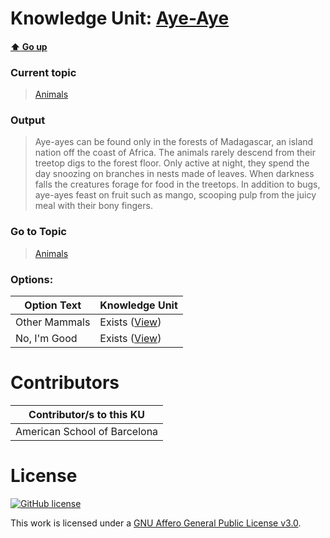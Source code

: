 # Knowledge Unit: [Aye-Aye](../../knowledge_units/animals/aye-aye.md)

#### [:arrow_up: Go up](../../topics/animals.md)
### Current topic
> [Animals](../../topics/animals.md)
### Output
> Aye-ayes can be found only in the forests of Madagascar, an island nation off the coast of Africa. The animals rarely descend from their treetop digs to the forest floor. Only active at night, they spend the day snoozing on branches in nests made of leaves. When darkness falls the creatures forage for food in the treetops. In addition to bugs, aye-ayes feast on fruit such as mango, scooping pulp from the juicy meal with their bony fingers.
### Go to Topic
> [Animals](../../topics/animals.md)

### Options: 

| Option Text | Knowledge Unit |
| - | - |  
| Other Mammals  |  Exists ([View](../../knowledge_units/animals/other-mammals.md))  |  
| No, I&#039;m Good  |  Exists ([View](../../knowledge_units/animals/no-im-good.md))  | 

# Contributors

| Contributor/s to this KU |
| - | 
| American School of Barcelona |

# License
[![GitHub license](https://img.shields.io/github/license/inbrainz/cerebro)](https://github.com/inbrainz/cerebro/blob/master/LICENSE)

This work is licensed under a [GNU Affero General Public License v3.0](https://www.gnu.org/licenses/agpl-3.0.txt).